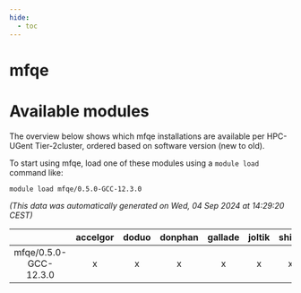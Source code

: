 ```yaml
---
hide:
  - toc
---
```


mfqe
====

# Available modules


The overview below shows which mfqe installations are available per HPC-UGent Tier-2cluster, ordered based on software version (new to old).

To start using mfqe, load one of these modules using a `module load` command like:

```shell
module load mfqe/0.5.0-GCC-12.3.0
```

*(This data was automatically generated on Wed, 04 Sep 2024 at 14:29:20 CEST)*  

| |accelgor|doduo|donphan|gallade|joltik|shinx|skitty|
| :---: | :---: | :---: | :---: | :---: | :---: | :---: | :---: |
|mfqe/0.5.0-GCC-12.3.0|x|x|x|x|x|x|x|

